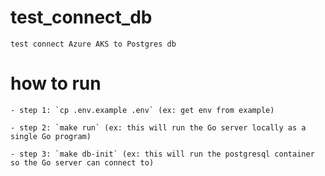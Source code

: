 # test_connect_db
```
test connect Azure AKS to Postgres db
```

# how to run
```
- step 1: `cp .env.example .env` (ex: get env from example)
```
```
- step 2: `make run` (ex: this will run the Go server locally as a single Go program)
```
```
- step 3: `make db-init` (ex: this will run the postgresql container so the Go server can connect to)
```
